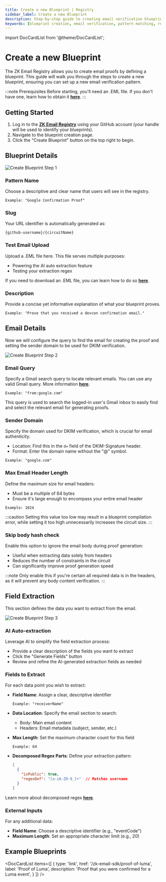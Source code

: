 ```yaml
---
title: Create a new Blueprint | Registry
sidebar_label: Create a new Blueprint
description: Step-by-step guide to creating email verification blueprints in the ZK Email Registry, including pattern configuration, field extraction, and AI-assisted setup
keywords: [blueprint creation, email verification, pattern matching, regex configuration, field extraction, AI auto-extraction, DKIM verification, circuit parameters, proof generation, email parsing]
---
```


import DocCardList from '@theme/DocCardList';

# Create a new Blueprint

<Head>
  <link 
    rel="preload" 
    as="image" 
    href="/img/registry/create-blueprint.webp"
    fetchpriority="high"
  />
</Head>

The ZK Email Registry allows you to create email proofs by defining a blueprint. This guide will walk you through the steps to create a new blueprint, ensuring you can set up a new email verification pattern.

:::note Prerequisites
Before starting, you'll need an .EML file. If you don't have one, learn how to obtain it [**here**](/zk-email-sdk/get-eml-file).
:::

## Getting Started

1. Log in to the [**ZK Email Registry**](https://registry.zk.email) using your GitHub account (your handle will be used to identify your blueprints).
2. Navigate to the blueprint creation page.
3. Click the "Create Blueprint" button on the top right to begin.

## Blueprint Details


![Create Blueprint Step 1](/img/registry/create-blueprint.webp)

### Pattern Name
Choose a descriptive and clear name that users will see in the registry.
```
Example: "Google Confirmation Proof"
```

### Slug
Your URL identifier is automatically generated as:
```
{github-username}/{circuitName}
```

### Test Email Upload
Upload a .EML file here. This file serves multiple purposes:
- Powering the AI auto extraction feature
- Testing your extraction regex

If you need to download an .EML file, you can learn how to do so [**here**](/zk-email-sdk/get-eml-file).

### Description
Provide a concise yet informative explanation of what your blueprint proves.
```
Example: "Prove that you received a devcon confirmation email."
```

## Email Details

Now we will configure the query to find the email for creating the proof and setting the sender domain to be used for DKIM verification.

![Create Blueprint Step 2](/img/registry/create-blueprint-step2.webp)

### Email Query
Specify a Gmail search query to locate relevant emails. You can use any valid Gmail query. More information [**here**](https://support.google.com/mail/answer/7190).
```
Example: "from:google.com"
```
This query is used to search the logged-in user's Gmail inbox to easily find and select the relevant email for generating proofs.

### Sender Domain
Specify the domain used for DKIM verification, which is crucial for email authenticity.
- Location: Find this in the `d=` field of the DKIM-Signature header.
- Format: Enter the domain name without the "@" symbol.
```
Example: "google.com"
```

### Max Email Header Length
Define the maximum size for email headers:
- Must be a multiple of 64 bytes
- Ensure it's large enough to encompass your entire email header
```
Example: 1024
```

:::caution
Setting this value too low may result in a blueprint compilation error, while setting it too high unnecessarily increases the circuit size.
:::

### Skip body hash check
Enable this option to ignore the email body during proof generation:
- Useful when extracting data solely from headers
- Reduces the number of constraints in the circuit
- Can significantly improve proof generation speed

:::note
Only enable this if you're certain all required data is in the headers, as it will prevent any body content verification.
:::

## Field Extraction

This section defines the data you want to extract from the email.

![Create Blueprint Step 3](/img/registry/create-blueprint-step3.webp)

### AI Auto-extraction
Leverage AI to simplify the field extraction process:
- Provide a clear description of the fields you want to extract
- Click the "Generate Fields" button
- Review and refine the AI-generated extraction fields as needed

### Fields to Extract
For each data point you wish to extract:
- **Field Name**: Assign a clear, descriptive identifier
  ```
  Example: "receiverName"
  ```

- **Data Location**: Specify the email section to search:
  - Body: Main email content
  - Headers: Email metadata (subject, sender, etc.)

- **Max Length**: Set the maximum character count for this field
  ```
  Example: 64
  ```

- **Decomposed Regex Parts**: Define your extraction pattern:
  ```json
  [
    {
      "isPublic": true,
      "regexDef": "[a-zA-Z0-9_]+"  // Matches username
    }
  ]
  ```

Learn more about decomposed regex [**here**](/zk-email-sdk/regex#decomposed-regex).

### External Inputs
For any additional data:
- **Field Name**: Choose a descriptive identifier (e.g., "eventCode")
- **Maximum Length**: Set an appropriate character limit (e.g., 20)

## Example Blueprints

<DocCardList
  items={[
    {
      type: 'link',
      href: '/zk-email-sdk/proof-of-luma',
      label: 'Proof of Luma',
      description: 'Proof that you were confirmed for a Luma event',
    }
  ]}
/>